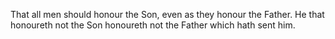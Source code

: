 That all men should honour the Son, even as they honour the Father. He that honoureth not the Son honoureth not the Father which hath sent him.
